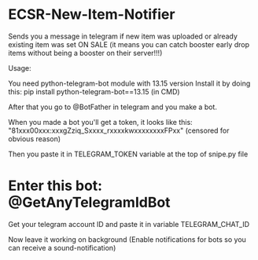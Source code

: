 # ECSR-New-Item-Notifier
Sends you a message in telegram if new item was uploaded or already existing item was set ON SALE (it means you can catch booster early drop items without being a booster on their server!!!)


Usage:

You need python-telegram-bot module with 13.15 version
Install it by doing this: pip install python-telegram-bot==13.15 (in CMD)

After that you go to @BotFather in telegram and you make a bot.

When you made a bot you'll get a token, it looks like this: "81xxx00xxx:xxxgZziq_Sxxxx_rxxxxkwxxxxxxxxFPxx" (censored for obvious reason)

Then you paste it in TELEGRAM_TOKEN variable at the top of snipe.py file

# Enter this bot: @GetAnyTelegramIdBot
Get your telegram account ID and paste it in variable TELEGRAM_CHAT_ID

Now leave it working on background (Enable notifications for bots so you can receive a sound-notification)

